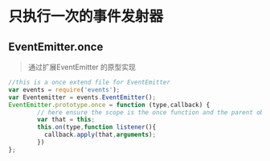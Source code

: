 # 只执行一次的事件发射器
## EventEmitter.once
>通过扩展EventEmitter 的原型实现

``` javascript
//this is a once extend file for EventEmitter
var events = require('events');
var Eventemitter = events.EventEmitter();
EventEmitter.prototype.once = function (type,callback) {
        // here ensure the scope is the once function and the parent object is once function
        var that = this;
        this.on(type,function listener(){
          callback.apply(that,arguments);
        })
};

```
